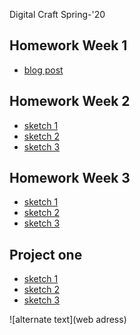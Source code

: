 Digital Craft Spring-'20

## Homework Week 1
* [blog post]()

## Homework Week 2
* [sketch 1](https://orilacau.github.io/PUFY1225-Digital_Craft_OriL/sktch1/index.html)
* [sketch 2](https://orilacau.github.io/PUFY1225-Digital_Craft_OriL/sktch2/sktch2.html)
* [sketch 3](https://orilacau.github.io/PUFY1225-Digital_Craft_OriL/sktch3/sktch3.html)

## Homework Week 3
* [sketch 1](https://orilacau.github.io/PUFY1225-Digital_Craft_OriL/sktch1a/sktch1a.html)
* [sketch 2](https://orilacau.github.io/PUFY1225-Digital_Craft_OriL/gnart2/gnart2.html)
* [sketch 3](https://orilacau.github.io/PUFY1225-Digital_Craft_OriL/gnart3/gnart3.html)

## Project one
* [sketch 1](https://orilacau.github.io/PUFY1225-Digital_Craft_OriL/lasrprojct1/lasrprojct1.html)
* [sketch 2](https://orilacau.github.io/PUFY1225-Digital_Craft_OriL/draft/draft.html)
* [sketch 3]()


![alternate text](web adress)
